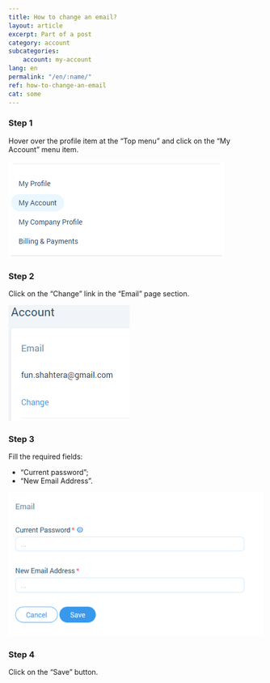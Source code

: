 ```yaml
---
title: How to change an email?
layout: article
excerpt: Part of a post
category: account
subcategories:
    account: my-account
lang: en
permalink: "/en/:name/"
ref: how-to-change-an-email
cat: some
---
```


### **Step 1**

Hover over the profile item at the “Top menu” and click on the “My Account” menu item.

![How_to_change_an_email1](/assets/images/how_to_change_an_email1.png)

### **Step 2**

Click on the “Change” link in the “Email” page section.

![How_to_change_an_email3](/assets/images/how_to_change_an_email3.png)

### **Step 3**

Fill the required fields:
- “Current password”;
- “New Email Address”.

![How_to_change_an_email2](/assets/images/how_to_change_an_email2.png)

### **Step 4**

Click on the “Save” button.
